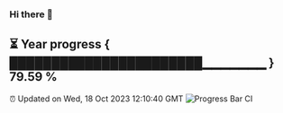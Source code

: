 ### Hi there 👋
⏳ Year progress { ███████████████████████▁▁▁▁▁▁▁ } 79.59 %
---
⏰ Updated on Wed, 18 Oct 2023 12:10:40 GMT
![Progress Bar CI](https://github.com/Moyi321/Moyi321/workflows/Progress%20Bar%20CI/badge.svg)

